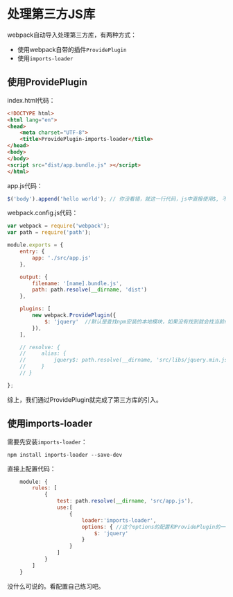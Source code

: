 # 处理第三方JS库

webpack自动导入处理第三方库，有两种方式：

- 使用webpack自带的插件`ProvidePlugin`
- 使用`imports-loader`

## 使用ProvidePlugin

index.html代码：

```html
<!DOCTYPE html>
<html lang="en">
<head>
    <meta charset="UTF-8">
    <title>ProvidePlugin-imports-loader</title>
</head>
<body>
</body>
<script src="dist/app.bundle.js" ></script>
</html>
```

app.js代码：

```javascript
$('body').append('hello world'); // 你没看错，就这一行代码，js中直接使用$, 不用inport第三方库，具体如何引入是在webpcak.config.js中配置。
```

webpack.config.js代码：

```javascript
var webpack = require('webpack');
var path = require('path');

module.exports = {
    entry: {
        app: './src/app.js'
    },

    output: {
        filename: '[name].bundle.js',
        path: path.resolve(__dirname, 'dist')
    },

    plugins: [
        new webpack.ProvidePlugin({
            $: 'jquery'  //默认是查找npm安装的本地模块，如果没有找到就会找当前resole的alias中配置的。
        }),
    ],

    // resolve: {
    //     alias: {
    //         jquery$: path.resolve(__dirname, 'src/libs/jquery.min.js')
    //     }
    // }

};
```

综上，我们通过ProvidePlugin就完成了第三方库的引入。

## 使用imports-loader

需要先安装`imports-loader`：

```shell
npm install inports-loader --save-dev
```
直接上配置代码：
```javascript
    module: {
        rules: [
            {
                test: path.resolve(__dirname, 'src/app.js'),
                use:[
                    {
                        loader:'imports-loader',
                        options: { //这个options的配置和ProvidePlugin的一样
                            $: 'jquery'
                        }
                    }
                ]
            }
        ]
    }
```

没什么可说的。看配置自己练习吧。